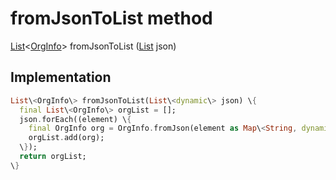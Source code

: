 


# fromJsonToList method








[List](https:api.flutter.dev/flutter/dart-core/List-class.html)&lt;[OrgInfo](../../models_organization_org_info/OrgInfo-class.md)\> fromJsonToList
([List](https:api.flutter.dev/flutter/dart-core/List-class.html) json)








## Implementation

```dart
List\<OrgInfo\> fromJsonToList(List\<dynamic\> json) \{
  final List\<OrgInfo\> orgList = [];
  json.forEach((element) \{
    final OrgInfo org = OrgInfo.fromJson(element as Map\<String, dynamic\>);
    orgList.add(org);
  \});
  return orgList;
\}
```







